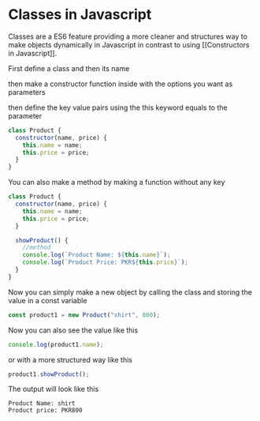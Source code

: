 # Classes in Javascript

Classes are a ES6 feature providing a more cleaner and structures way to make objects dynamically in Javascript in contrast to using [[Constructors in Javascript]].

First define a class and then its name

then make a constructor function inside with the options you want as parameters

then define the key value pairs using the this keyword equals to the parameter

```js
class Product {
  constructor(name, price) {
    this.name = name;
    this.price = price;
  }
}
```

You can also make a method by making a function without any key

```js
class Product {
  constructor(name, price) {
    this.name = name;
    this.price = price;
  }

  showProduct() {
    //method
    console.log(`Product Name: ${this.name}`);
    console.log(`Product Price: PKR${this.price}`);
  }
}
```

Now you can simply make a new object by calling the class and storing the value in a const variable

```js
const product1 = new Product("shirt", 800);
```

Now you can also see the value like this

```js
console.log(product1.name);
```

or with a more structured way like this

```js
product1.showProduct();
```

The output will look like this

```
Product Name: shirt
Product price: PKR800
```
